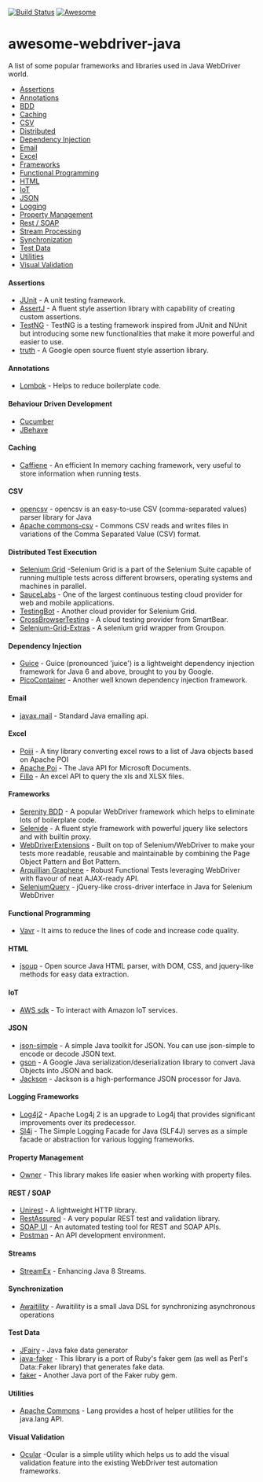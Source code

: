 [![Build Status](https://travis-ci.org/anoopsivarajan/awesome-webdriver-java.svg?branch=master)](https://github.com/anoopsivarajan/awesome-webdriver-java) [![Awesome](https://awesome.re/badge.svg)](https://awesome.re)

# awesome-webdriver-java
A list of some popular frameworks and libraries used in Java WebDriver world.

- [Assertions](#assertions)
- [Annotations](#annotations)
- [BDD](#behaviour-driven-development)
- [Caching](#caching)
- [CSV](#csv)
- [Distributed](#distributed-test-execution)
- [Dependency Injection](#dependency-injection)
- [Email](#email)
- [Excel](#excel)
- [Frameworks](#frameworks)
- [Functional Programming](#functional_programming)
- [HTML](#html)
- [IoT](#iot)
- [JSON](#json)
- [Logging](#logging-frameworks)
- [Property Management](#property-management)
- [Rest / SOAP](#rest--soap)
- [Stream Processing](#streams)
- [Synchronization](#synchronization)
- [Test Data](#test-data)
- [Utilities](#utilities)
- [Visual Validation](#visual-validation)

#### Assertions
* [JUnit](https://junit.org) - A unit testing framework.
* [AssertJ](http://joel-costigliola.github.io/assertj/) - A fluent style assertion library with capability of creating custom assertions.
* [TestNG](https://testng.org) - TestNG is a testing framework inspired from JUnit and NUnit but introducing some new functionalities that make it more powerful and easier to use.
* [truth](https://github.com/google/truth) - A Google open source fluent style assertion library.

#### Annotations
* [Lombok](https://projectlombok.org/) - Helps to reduce boilerplate code.

#### Behaviour Driven Development
* [Cucumber](https://docs.cucumber.io/)
* [JBehave](https://jbehave.org/)

#### Caching
* [Caffiene](https://github.com/ben-manes/caffeine) - An efficient In memory caching framework, very useful to store information when running tests.

#### CSV
* [opencsv](http://opencsv.sourceforge.net/) - opencsv is an easy-to-use CSV (comma-separated values) parser library for Java
* [Apache commons-csv](https://commons.apache.org/proper/commons-csv/) - Commons CSV reads and writes files in variations of the Comma Separated Value (CSV) format.


#### Distributed Test Execution
* [Selenium Grid](https://www.seleniumhq.org/projects/grid/) -Selenium Grid is a part of the Selenium Suite capable of running multiple tests across different browsers, operating systems and machines in parallel.
* [SauceLabs](https://saucelabs.com/platforms) - One of the largest continuous testing cloud provider for web and mobile applications.
* [TestingBot](https://testingbot.com/) - Another cloud provider for Selenium Grid.
* [CrossBrowserTesting](https://crossbrowsertesting.com/selenium-testing) - A cloud testing provider from SmartBear.
* [Selenium-Grid-Extras](https://github.com/groupon/Selenium-Grid-Extras) - A selenium grid wrapper from Groupon.

#### Dependency Injection
* [Guice](https://github.com/google/guice) - Guice (pronounced 'juice') is a lightweight dependency injection framework for Java 6 and above, brought to you by Google.
* [PicoContainer](http://picocontainer.com/) - Another well known dependency injection framework.


#### Email
* [javax.mail](https://docs.oracle.com/javaee/7/api/javax/mail/package-summary.html) - Standard Java emailing api.

#### Excel
* [Poiji](https://github.com/ozlerhakan/poiji) -  A tiny library converting excel rows to a list of Java objects based on Apache POI
* [Apache Poi](https://poi.apache.org/) - The Java API for Microsoft Documents.
* [Fillo](https://codoid.com/fillo/) - An excel API to query the xls and XLSX files.

#### Frameworks
* [Serenity BDD](http://www.thucydides.info/#/) - A popular WebDriver framework which helps to eliminate lots of boilerplate code.
* [Selenide](https://selenide.org/) - A fluent style framework with powerful jquery like selectors and with builtin proxy.
* [WebDriverExtensions](https://github.com/webdriverextensions/webdriverextensions) - Built on top of Selenium/WebDriver to make your tests more readable, reusable and maintainable by combining the Page Object Pattern and Bot Pattern.
* [Arquillian Graphene](http://arquillian.org/arquillian-graphene/) - Robust Functional Tests leveraging WebDriver with flavour of neat AJAX-ready API.
* [SeleniumQuery](https://github.com/seleniumQuery/seleniumQuery) - jQuery-like cross-driver interface in Java for Selenium WebDriver


#### Functional Programming
* [Vavr](http://www.vavr.io/) -  It aims to reduce the lines of code and increase code quality.
#### HTML
* [jsoup](https://jsoup.org/) - Open source Java HTML parser, with DOM, CSS, and jquery-like methods for easy data extraction.


#### IoT
* [AWS sdk](https://aws.amazon.com/sdk-for-java/) - To interact with Amazon IoT services.

#### JSON
* [json-simple](https://github.com/fangyidong/json-simple) - A simple Java toolkit for JSON. You can use json-simple to encode or decode JSON text.
* [gson](https://github.com/google/gson) - A Google Java serialization/deserialization library to convert Java Objects into JSON and back.
* [Jackson](https://github.com/FasterXML/jackson) - Jackson is a high-performance JSON processor for Java.

#### Logging Frameworks
* [Log4j2](https://logging.apache.org/log4j/2.x/) - Apache Log4j 2 is an upgrade to Log4j that provides significant improvements over its predecessor.
* [Sl4j](https://www.slf4j.org/) - The Simple Logging Facade for Java (SLF4J) serves as a simple facade or abstraction for various logging frameworks.


#### Property Management
* [Owner](http://owner.aeonbits.org/) - This library makes life easier when working with property files.

#### REST / SOAP
* [Unirest](http://unirest.io/java.html) - A lightweight HTTP library.
* [RestAssured](http://rest-assured.io/) - A very popular REST test and validation library.
* [SOAP UI](https://www.soapui.org/) - An automated testing tool for REST and SOAP APIs.
* [Postman](https://www.getpostman.com/) - An API development environment.


#### Streams
* [StreamEx](https://github.com/amaembo/streamex) - Enhancing Java 8 Streams.

#### Synchronization
* [Awaitility](https://github.com/awaitility/awaitility) - Awaitility is a small Java DSL for synchronizing asynchronous operations

#### Test Data
* [JFairy](https://github.com/Devskiller/jfairy) - Java fake data generator
* [java-faker](https://github.com/DiUS/java-faker) - This library is a port of Ruby's faker gem (as well as Perl's Data::Faker library) that generates fake data.
* [faker](https://github.com/blocoio/faker) - Another Java port of the Faker ruby gem.

#### Utilities
* [Apache Commons](https://commons.apache.org/proper/commons-lang/) - Lang provides a host of helper utilities for the java.lang API.

#### Visual Validation
 * [Ocular](https://github.com/vinsguru/ocular) -Ocular is a simple utility which helps us to add the visual validation feature into the existing WebDriver test automation frameworks.
